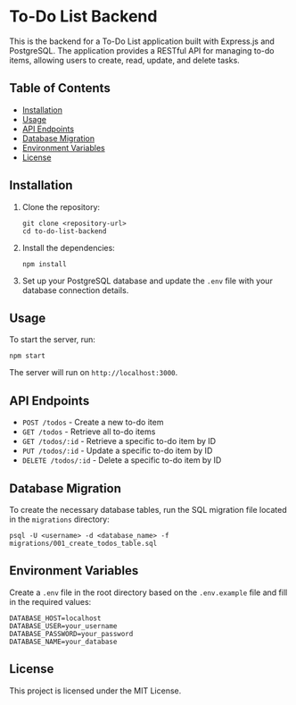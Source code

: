 # To-Do List Backend

This is the backend for a To-Do List application built with Express.js and PostgreSQL. The application provides a RESTful API for managing to-do items, allowing users to create, read, update, and delete tasks.

## Table of Contents

- [Installation](#installation)
- [Usage](#usage)
- [API Endpoints](#api-endpoints)
- [Database Migration](#database-migration)
- [Environment Variables](#environment-variables)
- [License](#license)

## Installation

1. Clone the repository:
   ```
   git clone <repository-url>
   cd to-do-list-backend
   ```

2. Install the dependencies:
   ```
   npm install
   ```

3. Set up your PostgreSQL database and update the `.env` file with your database connection details.

## Usage

To start the server, run:
```
npm start
```
The server will run on `http://localhost:3000`.

## API Endpoints

- `POST /todos` - Create a new to-do item
- `GET /todos` - Retrieve all to-do items
- `GET /todos/:id` - Retrieve a specific to-do item by ID
- `PUT /todos/:id` - Update a specific to-do item by ID
- `DELETE /todos/:id` - Delete a specific to-do item by ID

## Database Migration

To create the necessary database tables, run the SQL migration file located in the `migrations` directory:
```
psql -U <username> -d <database_name> -f migrations/001_create_todos_table.sql
```

## Environment Variables

Create a `.env` file in the root directory based on the `.env.example` file and fill in the required values:
```
DATABASE_HOST=localhost
DATABASE_USER=your_username
DATABASE_PASSWORD=your_password
DATABASE_NAME=your_database
```

## License

This project is licensed under the MIT License.